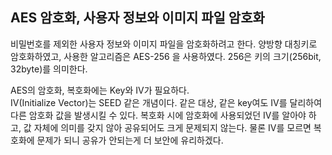 ## AES 암호화, 사용자 정보와 이미지 파일 암호화

비밀번호를 제외한 사용자 정보와 이미지 파일을 암호화하려고 한다.
양방향 대칭키로 암호화하였고, 사용한 알고리즘은 AES-256 을 사용하였다. 256은 키의 크기(256bit, 32byte)를 의미한다. 

AES의 암호화, 복호화에는 Key와 IV가 필요하다.     
IV(Initialize Vector)는 SEED 같은 개념이다. 같은 대상, 같은 key여도 IV를 달리하여 다른 암호화 값을 발생시킬 수 있다.
복호화 시에 암호화에 사용되었던 IV를 알아야 하고, 값 자체에 의미를 갖지 않아 공유되어도 크게 문제되지 않는다. 물론 IV를 모르면 복호화에 문제가 되니 공유가 안되는게 더 보안에 유리하겠다.     


